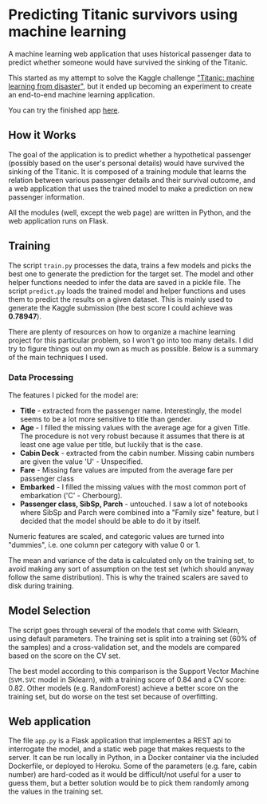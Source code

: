 # Predicting Titanic survivors using machine learning

A machine learning web application that uses historical passenger data to predict
whether someone would have survived the sinking of the Titanic.

This started as my attempt to solve the Kaggle challenge ["Titanic: machine
learning from disaster"](https://www.kaggle.com/c/titanic), but it ended up
becoming an experiment to create an end-to-end machine learning application.

You can try the finished app [here](https://titanic-kaggle.herokuapp.com/).

## How it Works

The goal of the application is to predict whether a hypothetical passenger
(possibly based on the user's personal details) would have survived the sinking
of the Titanic. It is composed of a training module that learns the relation
between various passenger details and their survival outcome, and a web application
that uses the trained model to make a prediction on new passenger information.

All the modules (well, except the web page) are written in Python, and the web
application runs on Flask.

## Training

The script `train.py` processes the data, trains a few models and picks the
best one to generate the prediction for the target set. The model and other
helper functions needed to infer the data are saved in a pickle file.
The script `predict.py` loads the trained model and helper functions and uses
them to predict the results on a given dataset. This is mainly used to generate
the Kaggle submission (the best score I could achieve was **0.78947**).

There are plenty of resources on how to organize a machine learning project for
this particular problem, so I won't go into too many details. I did try to figure
things out on my own as much as possible. Below is a summary of the main techniques
I used.

### Data Processing

The features I picked for the model are:

* **Title** - extracted from the passenger name. Interestingly, the model seems
to be a lot more sensitive to title than gender.
* **Age** -  I filled the missing values with the average age for a given Title.
The procedure is not very robust because it assumes that there is at least one
age value per title, but luckily that is the case.
* **Cabin Deck** - extracted from the cabin number. Missing cabin numbers are given
the value 'U' - Unspecified.
* **Fare** - Missing fare values are imputed from the average fare per passenger class
* **Embarked** - I filled the missing values with the most common port of embarkation
('C' - Cherbourg).
* **Passenger class, SibSp, Parch** - untouched. I saw a lot of notebooks where
SibSp and Parch were combined into a "Family size" feature, but I decided that
the model should be able to do it by itself.

Numeric features are scaled, and categoric values are turned into "dummies", i.e.
one column per category with value 0 or 1.

The mean and variance of the data is calculated only on the training set, to avoid making any
sort of assumption on the test set (which should anyway follow the same distribution).
This is why the trained scalers are saved to disk during training.

## Model Selection

The script goes through several of the models that come with Sklearn, using default
parameters. The training set is split into a training set (60% of the samples)
and a cross-validation set, and the models are compared based on the score on the CV set.

The best model according to this comparison is the Support Vector Machine
(`SVM.SVC` model in Sklearn), with a training score of 0.84 and a CV score: 0.82.
 Other models (e.g. RandomForest) achieve a better score on the training set, but
 do worse on the test set because of overfitting.

## Web application

The file `app.py` is a Flask application that implementes a REST api
to interrogate the model, and a static web page that makes requests to the server.
It can be run locally in Python, in a Docker container via the included Dockerfile,
or deployed to Heroku. Some of the parameters (e.g. fare, cabin number) are
hard-coded as it would be difficult/not useful for a user to guess them,
but a better solution would be to pick them randomly among the values in the training
set.
